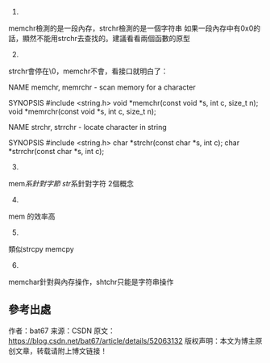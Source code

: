 1.

memchr檢測的是一段內存，strchr檢測的是一個字符串 如果一段內存中有0x0的話，顯然不能用strchr去查找的。建議看看兩個函數的原型


2.

strchr會停在\0，memchr不會，看接口就明白了：

NAME
       memchr, memrchr - scan memory for a character

SYNOPSIS
       #include <string.h>
       void *memchr(const void *s, int c, size_t n);
       void *memrchr(const void *s, int c, size_t n);

NAME
       strchr, strrchr - locate character in string

SYNOPSIS
       #include <string.h>
       char *strchr(const char *s, int c);
       char *strrchr(const char *s, int c);


3.

mem*系針對字節
str*系針對字符
2個概念


4.

mem  的效率高


5.

類似strcpy memcpy


6.

memchar針對與內存操作，shtchr只能是字符串操作

參考出處
--------------------- 
作者：bat67 
来源：CSDN 
原文：https://blog.csdn.net/bat67/article/details/52063132 
版权声明：本文为博主原创文章，转载请附上博文链接！

